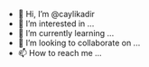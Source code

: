 - 👋 Hi, I’m @caylikadir
- 👀 I’m interested in ...
- 🌱 I’m currently learning ...
- 💞️ I’m looking to collaborate on ...
- 📫 How to reach me ...

<!---
caylikadir/caylikadir is a ✨ special ✨ repository because its `README.md` (this file) appears on your GitHub profile.
You can click the Preview link to take a look at your changes.
--->
